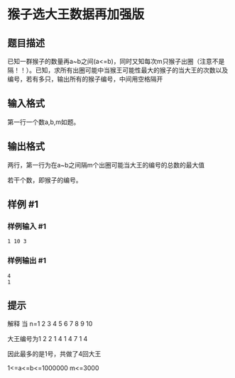 # 猴子选大王数据再加强版

## 题目描述

已知一群猴子的数量再a~b之间(a<=b)，同时又知每次m只猴子出圈（注意不是隔！！）。已知，求所有出圈可能中当猴王可能性最大的猴子的当大王的次数以及编号，若有多只，输出所有的猴子编号，中间用空格隔开


## 输入格式

第一行一个数a,b,m如题。


## 输出格式

两行，第一行为在a~b之间隔m个出圈可能当大王的编号的总数的最大值

若干个数，即猴子的编号。


## 样例 #1

### 样例输入 #1
```
1 10 3
```

### 样例输出 #1

```
4
1
```

## 提示

解释
当      n=1 2 3 4 5 6 7 8 9 10

大王编号为1 2 2 1 4 1 4 7 1 4

因此最多的是1号，共做了4回大王

1<=a<=b<=1000000 m<=3000

